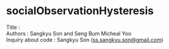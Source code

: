 # socialObservationHysteresis

Title : <br>
Authors : Sangkyu Son and Seng Bum Micheal Yoo <br>
Inquiry about code : Sangkyu Son (ss.sangkyu.son@gmail.com)
